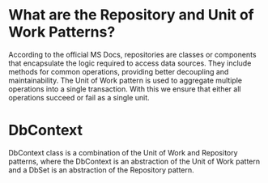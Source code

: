 # What are the Repository and Unit of Work Patterns?
According to the official MS Docs, repositories are classes or components that encapsulate the logic required to access data sources. 
They include methods for common operations, providing better decoupling and maintainability.
The Unit of Work pattern is used to aggregate multiple operations into a single transaction. 
With this we ensure that either all operations succeed or fail as a single unit.

# DbContext
DbContext class is a combination of the Unit of Work and Repository patterns, where the DbContext is an abstraction of the Unit of Work pattern and a DbSet is an abstraction of the Repository pattern.
